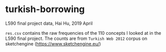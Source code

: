 # turkish-borrowing
L590 final project data, Hai Hu, 2019 April

`res.csv` contains the raw frequencies of the 110 concepts I looked at in the L590 final project. 
The counts are from `Turkish Web 2012` corpus on sketchengine (https://www.sketchengine.eu/)

